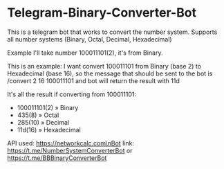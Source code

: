 # Telegram-Binary-Converter-Bot
This is a telegram bot that works to convert the number system. Supports all number systems (Binary, Octal, Decimal, Hexadecimal)

Example I'll take number 100011101(2), it's from Binary.

This is an example:
I want convert 100011101 from Binary (base 2) to Hexadecimal (base 16), so the message that should be sent to the bot is /convert 2 16 100011101 and bot will return the result with 11d

It's all the result if converting from 100011101:
- 100011101(2) » Binary
- 435(8) » Octal
- 285(10) » Decimal
- 11d(16) » Hexadecimal 

API used: https://networkcalc.com\nBot link: https://t.me/NumberSystemConverterBot or https://t.me/BBBinaryConverterBot
